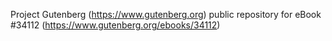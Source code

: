 Project Gutenberg (https://www.gutenberg.org) public repository for eBook #34112 (https://www.gutenberg.org/ebooks/34112)
